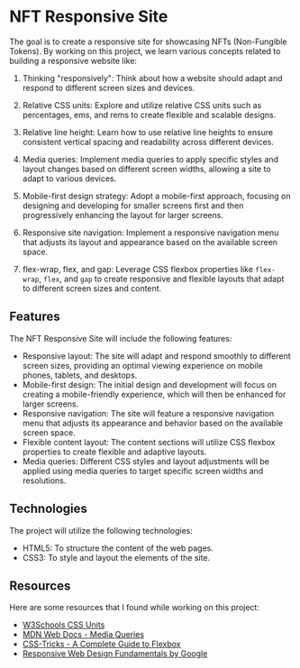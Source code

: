 # NFT Responsive Site

The goal is to create a responsive site for showcasing NFTs (Non-Fungible Tokens). By working on this project, we learn various concepts related to building a responsive website like:

1. Thinking "responsively": Think about how a website should adapt and respond to different screen sizes and devices.

2. Relative CSS units: Explore and utilize relative CSS units such as percentages, ems, and rems to create flexible and scalable designs.

3. Relative line height: Learn how to use relative line heights to ensure consistent vertical spacing and readability across different devices.

4. Media queries: Implement media queries to apply specific styles and layout changes based on different screen widths, allowing a site to adapt to various devices.

5. Mobile-first design strategy: Adopt a mobile-first approach, focusing on designing and developing for smaller screens first and then progressively enhancing the layout for larger screens.

6. Responsive site navigation: Implement a responsive navigation menu that adjusts its layout and appearance based on the available screen space.

7. flex-wrap, flex, and gap: Leverage CSS flexbox properties like `flex-wrap`, `flex`, and `gap` to create responsive and flexible layouts that adapt to different screen sizes and content.

## Features

The NFT Responsive Site will include the following features:

- Responsive layout: The site will adapt and respond smoothly to different screen sizes, providing an optimal viewing experience on mobile phones, tablets, and desktops.
- Mobile-first design: The initial design and development will focus on creating a mobile-friendly experience, which will then be enhanced for larger screens.
- Responsive navigation: The site will feature a responsive navigation menu that adjusts its appearance and behavior based on the available screen space.
- Flexible content layout: The content sections will utilize CSS flexbox properties to create flexible and adaptive layouts.
- Media queries: Different CSS styles and layout adjustments will be applied using media queries to target specific screen widths and resolutions.

## Technologies

The project will utilize the following technologies:

- HTML5: To structure the content of the web pages.
- CSS3: To style and layout the elements of the site.
## Resources

Here are some resources that I found while working on this project:

- [W3Schools CSS Units](https://www.w3schools.com/cssref/css_units.asp)
- [MDN Web Docs - Media Queries](https://developer.mozilla.org/en-US/docs/Web/CSS/Media_Queries)
- [CSS-Tricks - A Complete Guide to Flexbox](https://css-tricks.com/snippets/css/a-guide-to-flexbox/)
- [Responsive Web Design Fundamentals by Google](https://web.dev/responsive-web-design-basics/)

